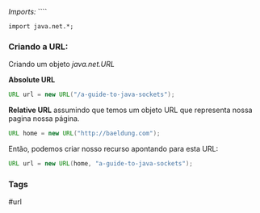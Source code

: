 _Imports:_
	````
```
import java.net.*;
```

### Criando a URL:
Criando um objeto  _java.net.URL_

**Absolute URL**
```java
URL url = new URL("/a-guide-to-java-sockets");
```

**Relative URL**
assumindo que temos um objeto URL que representa nossa pagina nossa página.
```java
URL home = new URL("http://baeldung.com");
```

Então, podemos criar nosso recurso apontando para esta URL:
```java
URL url = new URL(home, "a-guide-to-java-sockets");
```



### Tags
#url